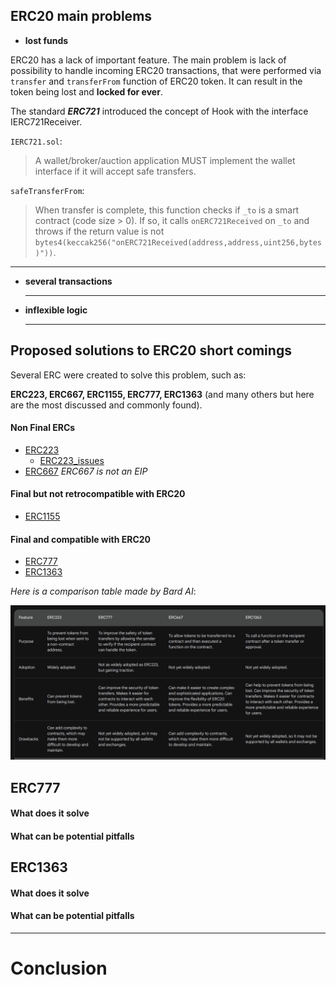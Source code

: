## ERC20 main problems

- **lost funds**

ERC20 has a lack of important feature.
The main problem is lack of possibility to handle incoming ERC20 transactions, that were performed via `transfer` and `transferFrom` function of ERC20 token.
It can result in the token being lost and **locked for ever**.

The standard ***ERC721*** introduced the concept of Hook with the interface IERC721Receiver.

`IERC721.sol`:

> A wallet/broker/auction application MUST implement the wallet interface if it will accept safe transfers.

`safeTransferFrom`:

> When transfer is complete, this function
> checks if `_to` is a smart contract (code size > 0). If so, it calls
> `onERC721Received` on `_to` and throws if the return value is not
> `bytes4(keccak256("onERC721Received(address,address,uint256,bytes)"))`.

  --------------

- **several transactions**

  --------------

- **inflexible logic**

  --------------

## Proposed solutions to ERC20 short comings

Several ERC were created to solve this problem, such as:

 **ERC223, ERC667, ERC1155, ERC777, ERC1363** (and many others but here are the most discussed and commonly found).

#### Non Final ERCs

- [ERC223](https://eips.ethereum.org/EIPS/eip-223  "ERC223-EIPS-REVIEW")
    - [ERC223_issues](https://github.com/ethereum/EIPs/issues/223 "ERC223 issues")
- [ERC667](https://github.com/ethereum/EIPs/issues/677  "ERC667-NOT AN EIP") *ERC667 is not an EIP*

#### Final but not retrocompatible with ERC20
- [ERC1155](https://github.com/ethereum/EIPs/blob/master/EIPS/eip-1155.md  "ERC1155- FINAL")

#### Final and compatible with ERC20

- [ERC777](https://eips.ethereum.org/EIPS/eip-777 "ERC777-EIPS-FINAL")
- [ERC1363](https://eips.ethereum.org/EIPS/eip-777 "ERC1363-EIPS-FINAL") 

*Here is a comparison table made by Bard AI*:

![Comparison table of solutions to ERC20 short comings](./assets/ERC-comparison-table-Bard.png "Comparison-table")


## ERC777

#### What does it solve

#### What can be potential pitfalls

## ERC1363

#### What does it solve

#### What can be potential pitfalls

_________________________________

# Conclusion
